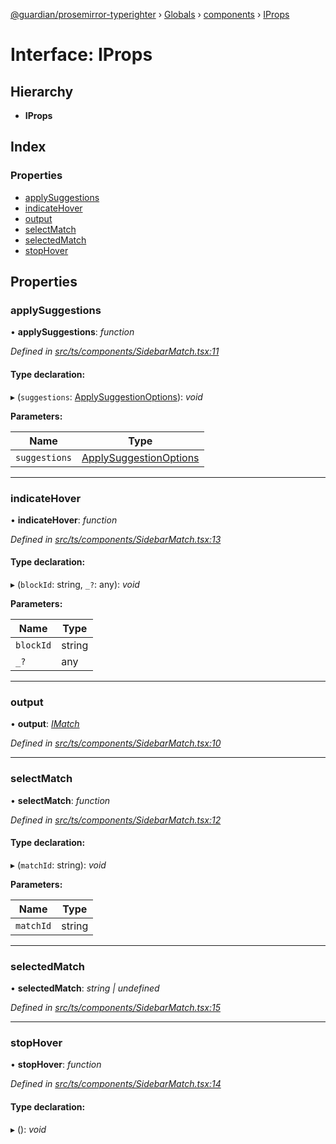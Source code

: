 [@guardian/prosemirror-typerighter](../README.md) › [Globals](../globals.md) › [components](../modules/components.md) › [IProps](components.iprops-3.md)

# Interface: IProps

## Hierarchy

* **IProps**

## Index

### Properties

* [applySuggestions](components.iprops-3.md#applysuggestions)
* [indicateHover](components.iprops-3.md#indicatehover)
* [output](components.iprops-3.md#output)
* [selectMatch](components.iprops-3.md#selectmatch)
* [selectedMatch](components.iprops-3.md#selectedmatch)
* [stopHover](components.iprops-3.md#stophover)

## Properties

###  applySuggestions

• **applySuggestions**: *function*

*Defined in [src/ts/components/SidebarMatch.tsx:11](https://github.com/guardian/prosemirror-typerighter/blob/530a4bd/src/ts/components/SidebarMatch.tsx#L11)*

#### Type declaration:

▸ (`suggestions`: [ApplySuggestionOptions](../modules/reflection-1526.reflection-617.md#applysuggestionoptions)): *void*

**Parameters:**

Name | Type |
------ | ------ |
`suggestions` | [ApplySuggestionOptions](../modules/reflection-1526.reflection-617.md#applysuggestionoptions) |

___

###  indicateHover

• **indicateHover**: *function*

*Defined in [src/ts/components/SidebarMatch.tsx:13](https://github.com/guardian/prosemirror-typerighter/blob/530a4bd/src/ts/components/SidebarMatch.tsx#L13)*

#### Type declaration:

▸ (`blockId`: string, `_?`: any): *void*

**Parameters:**

Name | Type |
------ | ------ |
`blockId` | string |
`_?` | any |

___

###  output

• **output**: *[IMatch](interfaces.imatch.md)*

*Defined in [src/ts/components/SidebarMatch.tsx:10](https://github.com/guardian/prosemirror-typerighter/blob/530a4bd/src/ts/components/SidebarMatch.tsx#L10)*

___

###  selectMatch

• **selectMatch**: *function*

*Defined in [src/ts/components/SidebarMatch.tsx:12](https://github.com/guardian/prosemirror-typerighter/blob/530a4bd/src/ts/components/SidebarMatch.tsx#L12)*

#### Type declaration:

▸ (`matchId`: string): *void*

**Parameters:**

Name | Type |
------ | ------ |
`matchId` | string |

___

###  selectedMatch

• **selectedMatch**: *string | undefined*

*Defined in [src/ts/components/SidebarMatch.tsx:15](https://github.com/guardian/prosemirror-typerighter/blob/530a4bd/src/ts/components/SidebarMatch.tsx#L15)*

___

###  stopHover

• **stopHover**: *function*

*Defined in [src/ts/components/SidebarMatch.tsx:14](https://github.com/guardian/prosemirror-typerighter/blob/530a4bd/src/ts/components/SidebarMatch.tsx#L14)*

#### Type declaration:

▸ (): *void*

